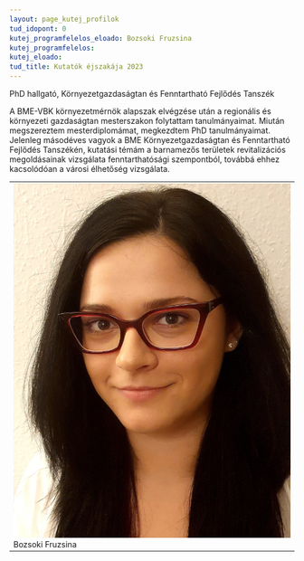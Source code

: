 ```yaml
---
layout: page_kutej_profilok
tud_idopont: 0
kutej_programfelelos_eloado: Bozsoki Fruzsina
kutej_programfelelos: 
kutej_eloado:
tud_title: Kutatók éjszakája 2023
---
```

PhD hallgató, Környezetgazdaságtan és Fenntartható Fejlődés Tanszék 

A BME-VBK környezetmérnök alapszak elvégzése után a regionális és környezeti gazdaságtan mesterszakon folytattam tanulmányaimat. Miután megszereztem mesterdiplomámat, megkezdtem PhD tanulmányaimat. Jelenleg másodéves vagyok a BME Környezetgazdaságtan és Fenntartható Fejlődés Tanszékén, kutatási témám a barnamezős területek revitalizációs megoldásainak vizsgálata fenntarthatósági szempontból, továbbá ehhez kacsolódóan a városi élhetőség vizsgálata.

 <table class="picture">
<tr>
<td>

<div class="gallery">
    <img src="images/Bozsoki_Fruzsina.jpg" max-width="250" max-height="200">
  <div class="desc">Bozsoki Fruzsina</div>
</div>

</td>
</tr>
</table>
